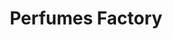 ---
title: "Perfumes Factory"
url: /caracas/perfumes-factory-av-presidente-medina/
shop: perfumería
---